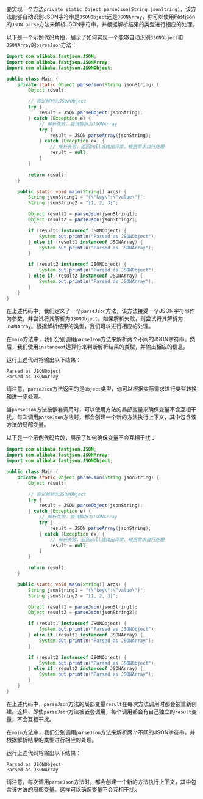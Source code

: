 要实现一个方法`private static Object parseJson(String jsonString)`，该方法能够自动识别JSON字符串是`JSONObject`还是`JSONArray`，你可以使用Fastjson的`JSON.parse`方法来解析JSON字符串，并根据解析结果的类型进行相应的处理。

以下是一个示例代码片段，展示了如何实现一个能够自动识别`JSONObject`和`JSONArray`的`parseJson`方法：

```java
import com.alibaba.fastjson.JSON;
import com.alibaba.fastjson.JSONArray;
import com.alibaba.fastjson.JSONObject;

public class Main {
    private static Object parseJson(String jsonString) {
        Object result;

        // 尝试解析为JSONObject
        try {
            result = JSON.parseObject(jsonString);
        } catch (Exception e) {
            // 解析失败，尝试解析为JSONArray
            try {
                result = JSON.parseArray(jsonString);
            } catch (Exception ex) {
                // 解析失败，返回null或抛出异常，根据需求自行处理
                result = null;
            }
        }

        return result;
    }

    public static void main(String[] args) {
        String jsonString1 = "{\"key\":\"value\"}";
        String jsonString2 = "[1, 2, 3]";

        Object result1 = parseJson(jsonString1);
        Object result2 = parseJson(jsonString2);

        if (result1 instanceof JSONObject) {
            System.out.println("Parsed as JSONObject");
        } else if (result1 instanceof JSONArray) {
            System.out.println("Parsed as JSONArray");
        }

        if (result2 instanceof JSONObject) {
            System.out.println("Parsed as JSONObject");
        } else if (result2 instanceof JSONArray) {
            System.out.println("Parsed as JSONArray");
        }
    }
}
```

在上述代码中，我们定义了一个`parseJson`方法，该方法接受一个JSON字符串作为参数，并尝试将其解析为`JSONObject`。如果解析失败，则尝试将其解析为`JSONArray`。根据解析结果的类型，我们可以进行相应的处理。

在`main`方法中，我们分别调用`parseJson`方法来解析两个不同的JSON字符串。然后，我们使用`instanceof`运算符来判断解析结果的类型，并输出相应的信息。

运行上述代码将输出以下结果：

```
Parsed as JSONObject
Parsed as JSONArray
```

请注意，`parseJson`方法返回的是`Object`类型，你可以根据实际需求进行类型转换和进一步处理。


当`parseJson`方法被嵌套调用时，可以使用方法的局部变量来确保变量不会互相干扰。每次调用`parseJson`方法时，都会创建一个新的方法执行上下文，其中包含该方法的局部变量。

以下是一个示例代码片段，展示了如何确保变量不会互相干扰：

```java
import com.alibaba.fastjson.JSON;
import com.alibaba.fastjson.JSONArray;
import com.alibaba.fastjson.JSONObject;

public class Main {
    private static Object parseJson(String jsonString) {
        Object result;

        // 尝试解析为JSONObject
        try {
            result = JSON.parseObject(jsonString);
        } catch (Exception e) {
            // 解析失败，尝试解析为JSONArray
            try {
                result = JSON.parseArray(jsonString);
            } catch (Exception ex) {
                // 解析失败，返回null或抛出异常，根据需求自行处理
                result = null;
            }
        }

        return result;
    }

    public static void main(String[] args) {
        String jsonString1 = "{\"key\":\"value\"}";
        String jsonString2 = "[1, 2, 3]";

        Object result1 = parseJson(jsonString1);
        Object result2 = parseJson(jsonString2);

        if (result1 instanceof JSONObject) {
            System.out.println("Parsed as JSONObject");
        } else if (result1 instanceof JSONArray) {
            System.out.println("Parsed as JSONArray");
        }

        if (result2 instanceof JSONObject) {
            System.out.println("Parsed as JSONObject");
        } else if (result2 instanceof JSONArray) {
            System.out.println("Parsed as JSONArray");
        }
    }
}
```

在上述代码中，`parseJson`方法的局部变量`result`在每次方法调用时都会被重新创建。这样，即使`parseJson`方法被嵌套调用，每个调用都会有自己独立的`result`变量，不会互相干扰。

在`main`方法中，我们分别调用`parseJson`方法来解析两个不同的JSON字符串，并根据解析结果的类型进行相应的处理。

运行上述代码将输出以下结果：

```
Parsed as JSONObject
Parsed as JSONArray
```

请注意，每次调用`parseJson`方法时，都会创建一个新的方法执行上下文，其中包含该方法的局部变量。这样可以确保变量不会互相干扰。